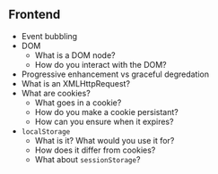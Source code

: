 ## Frontend
* Event bubbling
* DOM
	* What is a DOM node?
	* How do you interact with the DOM?
* Progressive enhancement vs graceful degredation
* What is an XMLHttpRequest?
* What are cookies?
  * What goes in a cookie?
  * How do you make a cookie persistant?
  * How can you ensure when it expires?
* `localStorage`
  * What is it? What would you use it for?
  * How does it differ from cookies?
  * What about `sessionStorage`?
